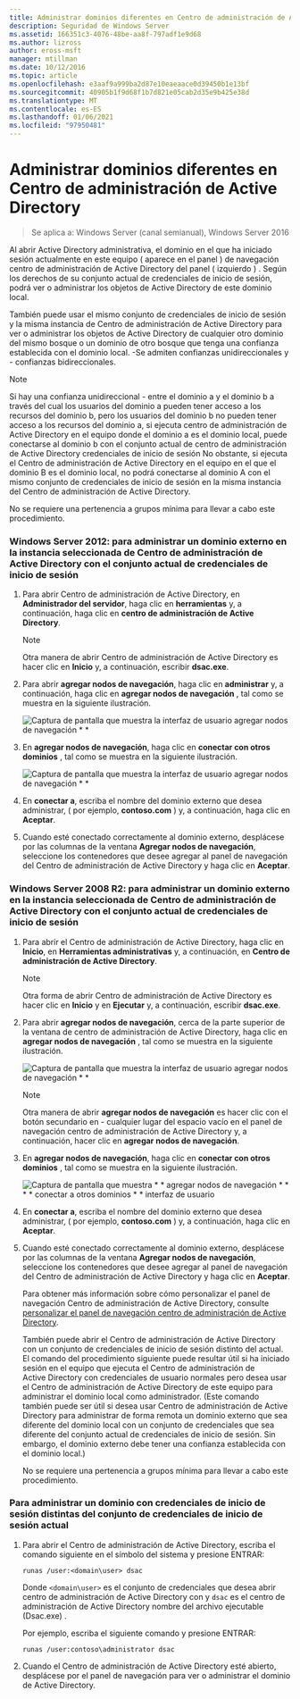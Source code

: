 ```yaml
---
title: Administrar dominios diferentes en Centro de administración de Active Directory
description: Seguridad de Windows Server
ms.assetid: 166351c3-4076-48be-aa8f-797adf1e9d68
ms.author: lizross
author: eross-msft
manager: mtillman
ms.date: 10/12/2016
ms.topic: article
ms.openlocfilehash: e3aaf9a999ba2d87e10eaeaace0d39450b1e13bf
ms.sourcegitcommit: 40905b1f9d68f1b7d821e05cab2d35e9b425e38d
ms.translationtype: MT
ms.contentlocale: es-ES
ms.lasthandoff: 01/06/2021
ms.locfileid: "97950481"
---
```

# <a name="manage-different-domains-in-active-directory-administrative-center"></a>Administrar dominios diferentes en Centro de administración de Active Directory

>Se aplica a: Windows Server (canal semianual), Windows Server 2016

  Al abrir Active Directory administrativa, el dominio en el que ha iniciado sesión actualmente en este equipo \( aparece en el panel \) de navegación centro de administración de Active Directory del panel \( izquierdo \) . Según los derechos de su conjunto actual de credenciales de inicio de sesión, podrá ver o administrar los objetos de Active Directory de este dominio local.

 También puede usar el mismo conjunto de credenciales de inicio de sesión y la misma instancia de Centro de administración de Active Directory para ver o administrar los objetos de Active Directory de cualquier otro dominio del mismo bosque o un dominio de otro bosque que tenga una confianza establecida con el dominio local. \-Se admiten confianzas unidireccionales y \- confianzas bidireccionales.

> [!NOTE]
>  Si hay una confianza unidireccional \- entre el dominio a y el dominio b a través del cual los usuarios del dominio a pueden tener acceso a los recursos del dominio b, pero los usuarios del dominio b no pueden tener acceso a los recursos del dominio a, si ejecuta centro de administración de Active Directory en el equipo donde el dominio a es el dominio local, puede conectarse al dominio b con el conjunto actual de centro de administración de Active Directory credenciales de inicio de sesión No obstante, si ejecuta el Centro de administración de Active Directory en el equipo en el que el dominio B es el dominio local, no podrá conectarse al dominio A con el mismo conjunto de credenciales de inicio de sesión en la misma instancia del Centro de administración de Active Directory.

 No se requiere una pertenencia a grupos mínima para llevar a cabo este procedimiento.

### <a name="windows-server-2012-to-manage-a-foreign-domain-in-the-selected-instance-of-active-directory-administrative-center-using-the-current-set-of-logon-credentials"></a>Windows Server 2012: para administrar un dominio externo en la instancia seleccionada de Centro de administración de Active Directory con el conjunto actual de credenciales de inicio de sesión

1.  Para abrir Centro de administración de Active Directory, en **Administrador del servidor**, haga clic en **herramientas** y, a continuación, haga clic en **centro de administración de Active Directory**.

    > [!NOTE]
    >  Otra manera de abrir Centro de administración de Active Directory es hacer clic en **Inicio** y, a continuación, escribir **dsac.exe**.

2.  Para abrir **agregar nodos de navegación**, haga clic en **administrar** y, a continuación, haga clic en **agregar nodos de navegación** , tal como se muestra en la siguiente ilustración.

     ![Captura de pantalla que muestra la interfaz de usuario agregar nodos de navegación * *](media/ADDS_ADACAddNavNode.gif)

3.  En **agregar nodos de navegación**, haga clic en **conectar con otros dominios** , tal como se muestra en la siguiente ilustración.

     ![Captura de pantalla que muestra la interfaz de usuario agregar nodos de navegación * *](media/ADDS_ADACConnectToDomain.gif)

4.  En **conectar a**, escriba el nombre del dominio externo que desea administrar, \( por ejemplo, **contoso.com** \) y, a continuación, haga clic en **Aceptar**.

5.  Cuando esté conectado correctamente al dominio externo, desplácese por las columnas de la ventana **Agregar nodos de navegación**, seleccione los contenedores que desee agregar al panel de navegación del Centro de administración de Active Directory y haga clic en **Aceptar**.

### <a name="windows-server-2008-r2-to-manage-a-foreign-domain-in-the-selected-instance-of-active-directory-administrative-center-using-the-current-set-of-logon-credentials"></a>Windows Server 2008 R2: para administrar un dominio externo en la instancia seleccionada de Centro de administración de Active Directory con el conjunto actual de credenciales de inicio de sesión

1. Para abrir el Centro de administración de Active Directory, haga clic en **Inicio**, en **Herramientas administrativas** y, a continuación, en **Centro de administración de Active Directory**.

   > [!NOTE]
   >  Otra forma de abrir Centro de administración de Active Directory es hacer clic en **Inicio** y en **Ejecutar** y, a continuación, escribir **dsac.exe**.

2. Para abrir **agregar nodos de navegación**, cerca de la parte superior de la ventana de centro de administración de Active Directory, haga clic en **agregar nodos de navegación** , tal como se muestra en la siguiente ilustración.

    ![Captura de pantalla que muestra la interfaz de usuario agregar nodos de navegación * *](media/click_add_nav_nodes.gif)

   > [!NOTE]
   >  Otra manera de abrir **agregar nodos de navegación** es hacer clic con el botón secundario en \- cualquier lugar del espacio vacío en el panel de navegación centro de administración de Active Directory y, a continuación, hacer clic en **agregar nodos de navegación**.

3. En **agregar nodos de navegación**, haga clic en **conectar con otros dominios** , tal como se muestra en la siguiente ilustración.

    ![Captura de pantalla que muestra * * agregar nodos de navegación * * * * conectar a otros dominios * * interfaz de usuario](media/add_nav_nodes.gif)

4. En **conectar a**, escriba el nombre del dominio externo que desea administrar, \( por ejemplo, **contoso.com** \) y, a continuación, haga clic en **Aceptar**.

5. Cuando esté conectado correctamente al dominio externo, desplácese por las columnas de la ventana **Agregar nodos de navegación**, seleccione los contenedores que desee agregar al panel de navegación del Centro de administración de Active Directory y haga clic en **Aceptar**.

   Para obtener más información sobre cómo personalizar el panel de navegación Centro de administración de Active Directory, consulte [personalizar el panel de navegación centro de administración de Active Directory](customize-the-active-directory-administrative-center-navigation-pane.md).

   También puede abrir el Centro de administración de Active Directory con un conjunto de credenciales de inicio de sesión distinto del actual. El comando del procedimiento siguiente puede resultar útil si ha iniciado sesión en el equipo que ejecuta el Centro de administración de Active Directory con credenciales de usuario normales pero desea usar el Centro de administración de Active Directory de este equipo para administrar el dominio local como administrador. \(Este comando también puede ser útil si desea usar Centro de administración de Active Directory para administrar de forma remota un dominio externo que sea diferente del dominio local con un conjunto de credenciales que sea diferente del conjunto actual de credenciales de inicio de sesión. Sin embargo, el dominio externo debe tener una confianza establecida con el dominio local.\)

   No se requiere una pertenencia a grupos mínima para llevar a cabo este procedimiento.

### <a name="to-manage-a-domain-using-logon-credentials-that-are-different-from-the-current-set-of-logon-credentials"></a>Para administrar un dominio con credenciales de inicio de sesión distintas del conjunto de credenciales de inicio de sesión actual

1.  Para abrir el Centro de administración de Active Directory, escriba el comando siguiente en el símbolo del sistema y presione ENTRAR:

     `runas /user:<domain\user> dsac`

     Donde `<domain\user>` es el conjunto de credenciales que desea abrir centro de administración de Active Directory con y `dsac` es el centro de administración de Active Directory nombre del archivo ejecutable \(Dsac.exe\) .

     Por ejemplo, escriba el siguiente comando y presione ENTRAR:

     `runas /user:contoso\administrator dsac`

2.  Cuando el Centro de administración de Active Directory esté abierto, desplácese por el panel de navegación para ver o administrar el dominio de Active Directory.




